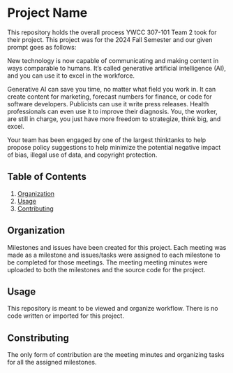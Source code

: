 # Project Name

This repository holds the overall process YWCC 307-101 Team 2 took for their project. This project was for the 2024 Fall Semester and our given prompt goes as follows:

New technology is now capable of communicating and making content in ways
comparable to humans. It’s called generative artificial intelligence (AI), and you
can use it to excel in the workforce.

Generative AI can save you time, no matter what field you work in. It can create
content for marketing, forecast numbers for finance, or code for software
developers. Publicists can use it write press releases. Health professionals can
even use it to improve their diagnosis. You, the worker, are still in charge, you just
have more freedom to strategize, think big, and excel.

Your team has been engaged by one of the largest thinktanks to help propose
policy suggestions to help minimize the potential negative impact of bias,
illegal use of data, and copyright protection.

## Table of Contents

1. [Organization](#organization)
2. [Usage](#usage)
3. [Contributing](#contributing)

## Organization

Milestones and issues have been created for this project. Each meeting was made as a milestone and issues/tasks were assigned to each milestone to be completed for those meetings. The meeting 
meeting minutes were uploaded to both the milestones and the source code for the project.

## Usage

This repository is meant to be viewed and organize workflow. There is no code written or imported for this project. 

## Constributing

The only form of contribution are the meeting minutes and organizing tasks for all the assigned milestones. 
